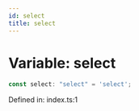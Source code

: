 ```yaml
---
id: select
title: select
---
```


<!-- DO NOT EDIT: this page is autogenerated from the type comments -->

# Variable: select

```ts
const select: "select" = 'select';
```

Defined in: index.ts:1
